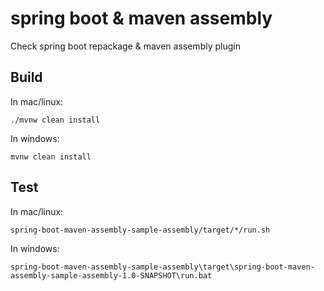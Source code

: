 # spring boot & maven assembly

Check spring boot repackage & maven assembly plugin

## Build

In mac/linux:

```
./mvnw clean install
```

In windows:

```
mvnw clean install
```

## Test

In mac/linux:

```
spring-boot-maven-assembly-sample-assembly/target/*/run.sh
```

In windows:

```
spring-boot-maven-assembly-sample-assembly\target\spring-boot-maven-assembly-sample-assembly-1.0-SNAPSHOT\run.bat
```
